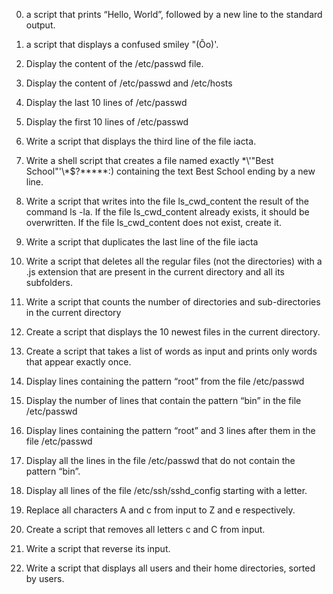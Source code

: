 0. a script that prints “Hello, World”, followed by a new line to the standard output.

1.  a script that displays a confused smiley "(Ôo)'.

2. Display the content of the /etc/passwd file.

3. Display the content of /etc/passwd and /etc/hosts

4. Display the last 10 lines of /etc/passwd

5. Display the first 10 lines of /etc/passwd

6. Write a script that displays the third line of the file iacta.

7. Write a shell script that creates a file named exactly \*\\'"Best School"\'\\*$\?\*\*\*\*\*:) containing the text Best School ending by a new line.

8. Write a script that writes into the file ls_cwd_content the result of the command ls -la. If the file ls_cwd_content already exists, it should be overwritten. If the file ls_cwd_content does not exist, create it.

9. Write a script that duplicates the last line of the file iacta

10. Write a script that deletes all the regular files (not the directories) with a .js extension that are present in the current directory and all its subfolders.

11. Write a script that counts the number of directories and sub-directories in the current directory

12. Create a script that displays the 10 newest files in the current directory.

13. Create a script that takes a list of words as input and prints only words that appear exactly once.

14. Display lines containing the pattern “root” from the file /etc/passwd

15. Display the number of lines that contain the pattern “bin” in the file /etc/passwd

16. Display lines containing the pattern “root” and 3 lines after them in the file /etc/passwd

17. Display all the lines in the file /etc/passwd that do not contain the pattern “bin”.

18. Display all lines of the file /etc/ssh/sshd_config starting with a letter.

19. Replace all characters A and c from input to Z and e respectively.

20. Create a script that removes all letters c and C from input.

21. Write a script that reverse its input.

22. Write a script that displays all users and their home directories, sorted by users.
